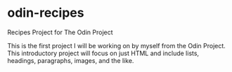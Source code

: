 # odin-recipes
Recipes Project for The Odin Project

This is the first project I will be working on by myself from the Odin Project. This introductory project will focus on just HTML and include lists, headings, paragraphs, images, and the like. 